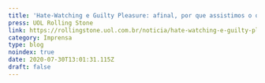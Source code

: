```yaml
---
title: 'Hate-Watching e Guilty Pleasure: afinal, por que assistimos o que odiamos ou temos vergonha?'
press: UOL Rolling Stone
link: https://rollingstone.uol.com.br/noticia/hate-watching-e-guilty-pleasures-afinal-por-que-assistimos-o-que-odiamos-ou-temos-vergonha/
category: Imprensa
type: blog
noindex: true
date: 2020-07-30T13:01:31.115Z
draft: false
---
```

